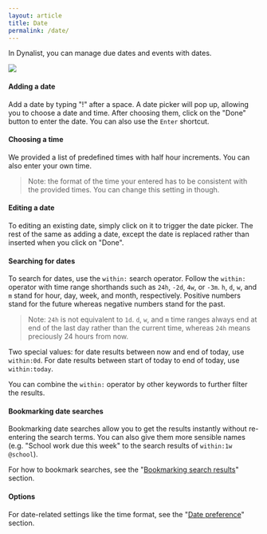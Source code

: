 ```yaml
---
layout: article
title: Date
permalink: /date/
---
```


In Dynalist, you can manage due dates and events with dates.

![](http://i.imgur.com/cZ5Wbgv.gif)

#### Adding a date

Add a date by typing "!" after a space. A date picker will pop up, allowing you to choose a date and time. After choosing them, click on the "Done" button to enter the date. You can also use the `Enter` shortcut.

#### Choosing a time

We provided a list of predefined times with half hour increments. You can also enter your own time.

> Note: the format of the time your entered has to be consistent with the provided times. You can change this setting in though.

#### Editing a date

To editing an existing date, simply click on it to trigger the date picker. The rest of the same as adding a date, except the date is replaced rather than inserted when you click on "Done".

#### Searching for dates

To search for dates, use the `within:` search operator. Follow the `within:` operator with time range shorthands such as `24h`, `-2d`, `4w`, or `-3m`. `h`, `d`, `w`, and `m` stand for hour, day, week, and month, respectively. Positive numbers stand for the future whereas negative numbers stand for the past.

> Note: `24h` is not equivalent to `1d`. `d`, `w`, and `m` time ranges always end at end of the last day rather than the current time, whereas `24h` means preciously 24 hours from now.

Two special values: for date results between now and end of today, use `within:0d`. For date results between start of today to end of today, use `within:today`.

You can combine the `within:` operator by other keywords to further filter the results.

#### Bookmarking date searches

Bookmarking date searches allow you to get the results instantly without re-entering the search terms. You can also give them more sensible names (e.g. "School work due this week" to the search results of `within:1w @school`).

For how to bookmark searches, see the "[Bookmarking search results](../bookmarks/#bookmarking-search-results)" section.

#### Options

For date-related settings like the time format, see the "[Date preference](../preferences/#date)" section.